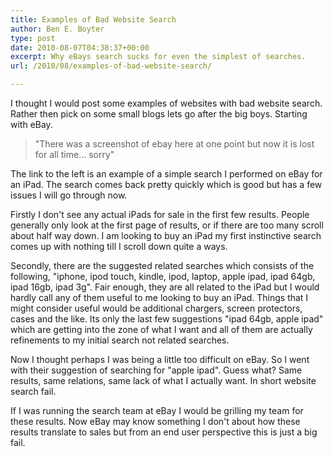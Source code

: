 ```yaml
---
title: Examples of Bad Website Search
author: Ben E. Boyter
type: post
date: 2010-08-07T04:38:37+00:00
excerpt: Why eBays search sucks for even the simplest of searches.
url: /2010/08/examples-of-bad-website-search/

---
```

I thought I would post some examples of websites with bad website search. Rather then pick on some small blogs lets go after the big boys. Starting with eBay.

> "There was a screenshot of ebay here at one point but now it is lost for all time... sorry"

The link to the left is an example of a simple search I performed on eBay for an iPad. The search comes back pretty quickly which is good but has a few issues I will go through now.

Firstly I don't see any actual iPads for sale in the first few results. People generally only look at the first page of results, or if there are too many scroll about half way down. I am looking to buy an iPad my first instinctive search comes up with nothing till I scroll down quite a ways.

Secondly, there are the suggested related searches which consists of the following, "iphone, ipod touch, kindle, ipod, laptop, apple ipad, ipad 64gb, ipad 16gb, ipad 3g". Fair enough, they are all related to the iPad but I would hardly call any of them useful to me looking to buy an iPad. Things that I might consider useful would be additional chargers, screen protectors, cases and the like. Its only the last few suggestions "ipad 64gb, apple ipad" which are getting into the zone of what I want and all of them are actually refinements to my initial search not related searches.

Now I thought perhaps I was being a little too difficult on eBay. So I went with their suggestion of searching for "apple ipad". Guess what? Same results, same relations, same lack of what I actually want. In short website search fail.

If I was running the search team at eBay I would be grilling my team for these results. Now eBay may know something I don't about how these results translate to sales but from an end user perspective this is just a big fail.
